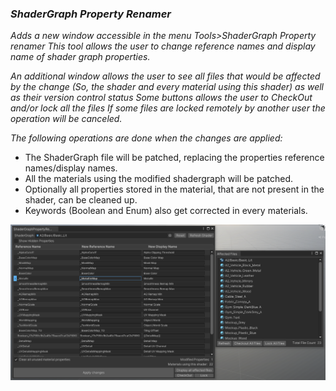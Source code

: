 ### **_ShaderGraph Property Renamer_**

*Adds a new window accessible in the menu Tools>ShaderGraph Property renamer*
*This tool allows the user to change reference names and display name of shader graph properties.*

*An additional window allows the user to see all files that would be affected by the change (So, the shader and every material using this shader) as well as their version control status*
*Some buttons allows the user to CheckOut and/or lock all the files*
*If some files are locked remotely by another user the operation will be canceled.*

*The following operations are done when the changes are applied:*
* The ShaderGraph file will be patched, replacing the properties reference names/display names.
* All the materials using the modified shadergraph will be patched.
* Optionally all properties stored in the material, that are not present in the shader, can be cleaned up.
* Keywords (Boolean and Enum) also get corrected in every materials.

*![ShaderGraph Property Renamer Window.](Documentation/images/Picture.png)*
